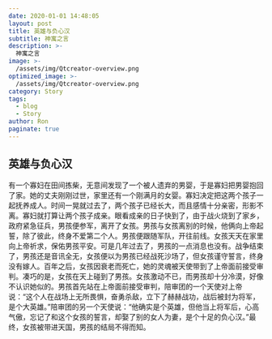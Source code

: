 ```yaml
---
date: 2020-01-01 14:48:05
layout: post
title: 英雄与负心汉
subtitle: 神寓之言
description: >-
  神寓之言
image: >-
  /assets/img/Qtcreator-overview.png
optimized_image: >-
  /assets/img/Qtcreator-overview.png
category: Story
tags:
  - blog
  - Story
author: Ron
paginate: true
---
```

 ## 英雄与负心汉

   有一个寡妇在田间拣柴，无意间发现了一个被人遗弃的男婴，于是寡妇把男婴抱回了家。她的丈夫刚刚过世，家里还有一个刚满月的女婴。寡妇决定把这两个孩子一起抚养成人。时间一晃就过去了，两个孩子已经长大，而且感情十分亲密，形影不离。寡妇就打算让两个孩子成亲。眼看成亲的日子快到了，由于战火烧到了家乡，政府紧急征兵，男孩便参军，离开了女孩。男孩与女孩离别的时候，他俩向上帝起誓，除了彼此，终身不爱第二个人。男孩便跟随军队，开往前线。女孩天天在家里向上帝祈求，保佑男孩平安。可是几年过去了，男孩的一点消息也没有。战争结束了，男孩还是音讯全无，女孩便以为男孩已经战死沙场了，但女孩谨守誓言，终身没有嫁人。百年之后，女孩因衰老而死亡，她的灵魂被天使带到了上帝面前接受审判。凑巧的是，女孩在天上碰到了男孩。女孩激动不已，而男孩却十分冷漠，好像不认识她似的。男孩首先站在上帝面前接受审判，陪审团的一个天使对上帝说：“这个人在战场上无所畏惧，奋勇杀敌，立下了赫赫战功，战后被封为将军，是个大英雄。”陪审团的另一个天使说：“他确实是个英雄，但他当上将军后，心高气傲，忘记了和这个女孩的誓言，却娶了别的女人为妻，是个十足的负心汉。”最终，女孩被带进天国，男孩的结局不得而知。



